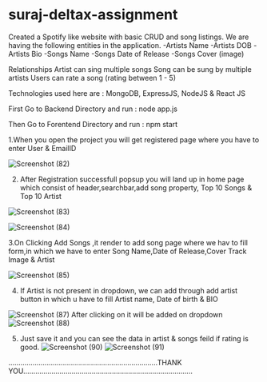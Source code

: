 # suraj-deltax-assignment
Created a Spotify like website with basic CRUD and song listings. We are having the following entities in the application.
-Artists Name
-Artists DOB
-Artists Bio
-Songs Name
-Songs Date of Release
-Songs Cover (image)

Relationships
Artist can sing multiple songs
Song can be sung by multiple artists
Users can rate a song (rating between 1 - 5)

Technologies used here are : MongoDB, ExpressJS, NodeJS & React JS

First Go to Backend Directory and run : node app.js

Then Go to Forentend Directory and run : npm start


1.When you open the project you will get registered page where you have to enter User & EmailID

![Screenshot (82)](https://user-images.githubusercontent.com/102608955/188329539-1d7da959-4943-4f85-b0fc-c97852c6fd6b.png)

2. After Registration successfull popsup you will land up in home page which consist of header,searchbar,add song property, Top 10 Songs & Top 10 Artist

![Screenshot (83)](https://user-images.githubusercontent.com/102608955/188329683-9e00589b-6f53-4af7-8fee-4b82fbee2948.png)

![Screenshot (84)](https://user-images.githubusercontent.com/102608955/188329699-e56ae6ee-c506-49dc-bc8f-769f68cedb45.png)

3.On Clicking Add Songs ,it render to add song page where we hav to fill form,in which we have to enter Song Name,Date of Release,Cover Track Image & Artist

![Screenshot (85)](https://user-images.githubusercontent.com/102608955/188330111-047ead75-ce14-47ff-bab0-72431acf6041.png)

4. If Artist is not present in dropdown, we can add through add artist button in which u have to fill Artist name, Date of birth & BIO

![Screenshot (87)](https://user-images.githubusercontent.com/102608955/188330233-6476816c-19f2-44d0-9a76-1d3bfce656ea.png)
After clicking on it will be added on dropdown![Screenshot (88)](https://user-images.githubusercontent.com/102608955/188330264-831e24ab-fc17-4d53-b88c-2a71248f8bd7.png)

5. Just save it and you can see the data in artist & songs feild if rating is good.
![Screenshot (90)](https://user-images.githubusercontent.com/102608955/188330374-3504b684-2f04-4d60-9025-d40094254f21.png)
![Screenshot (91)](https://user-images.githubusercontent.com/102608955/188330379-f51a18d8-b073-435c-b54f-8bbf0405552c.png)



..........................................................................THANK YOU....................................................................................
